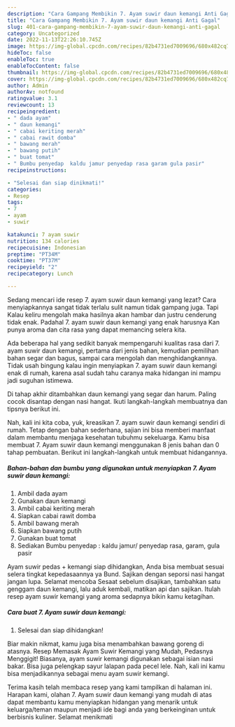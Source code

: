 ```yaml
---
description: "Cara Gampang Membikin 7. Ayam suwir daun kemangi Anti Gagal"
title: "Cara Gampang Membikin 7. Ayam suwir daun kemangi Anti Gagal"
slug: 401-cara-gampang-membikin-7-ayam-suwir-daun-kemangi-anti-gagal
category: Uncategorized
date: 2022-11-13T22:26:10.745Z
image: https://img-global.cpcdn.com/recipes/82b4731ed7009696/680x482cq70/7-ayam-suwir-daun-kemangi-foto-resep-utama.jpg
hideToc: false
enableToc: true
enableTocContent: false
thumbnail: https://img-global.cpcdn.com/recipes/82b4731ed7009696/680x482cq70/7-ayam-suwir-daun-kemangi-foto-resep-utama.jpg
cover: https://img-global.cpcdn.com/recipes/82b4731ed7009696/680x482cq70/7-ayam-suwir-daun-kemangi-foto-resep-utama.jpg
author: Admin
authorAv: notfound
ratingvalue: 3.1
reviewcount: 13
recipeingredient:
- " dada ayam"
- " daun kemangi"
- " cabai keriting merah"
- " cabai rawit domba"
- " bawang merah"
- " bawang putih"
- " buat tomat"
- " Bumbu penyedap  kaldu jamur penyedap rasa garam gula pasir"
recipeinstructions:

- "Selesai dan siap dinikmati!"
categories:
- Resep
tags:
- 7
- ayam
- suwir

katakunci: 7 ayam suwir 
nutrition: 134 calories
recipecuisine: Indonesian
preptime: "PT34M"
cooktime: "PT37M"
recipeyield: "2"
recipecategory: Lunch

---
```



Sedang mencari ide resep 7. ayam suwir daun kemangi yang lezat? Cara menyiapkannya sangat tidak terlalu sulit namun tidak gampang juga. Tapi Kalau keliru mengolah maka hasilnya akan hambar dan justru cenderung tidak enak. Padahal 7. ayam suwir daun kemangi yang enak harusnya Kan punya aroma dan cita rasa yang dapat memancing selera kita.


Ada beberapa hal yang sedikit banyak mempengaruhi kualitas rasa dari 7. ayam suwir daun kemangi, pertama dari jenis bahan, kemudian pemilihan bahan segar dan bagus, sampai cara mengolah dan menghidangkannya. Tidak usah bingung kalau ingin menyiapkan 7. ayam suwir daun kemangi enak di rumah, karena asal sudah tahu caranya maka hidangan ini mampu jadi suguhan istimewa.

Di tahap akhir ditambahkan daun kemangi yang segar dan harum. Paling cocok disantap dengan nasi hangat. Ikuti langkah-langkah membuatnya dan tipsnya berikut ini.


Nah, kali ini kita coba, yuk, kreasikan 7. ayam suwir daun kemangi sendiri di rumah. Tetap dengan bahan sederhana, sajian ini bisa memberi manfaat dalam membantu menjaga kesehatan tubuhmu sekeluarga. Kamu bisa membuat 7. Ayam suwir daun kemangi menggunakan 8 jenis bahan dan 0 tahap pembuatan. Berikut ini langkah-langkah untuk membuat hidangannya.

<!--inarticleads1-->

##### Bahan-bahan dan bumbu yang digunakan untuk menyiapkan 7. Ayam suwir daun kemangi:

1. Ambil  dada ayam
1. Gunakan  daun kemangi
1. Ambil  cabai keriting merah
1. Siapkan  cabai rawit domba
1. Ambil  bawang merah
1. Siapkan  bawang putih
1. Gunakan  buat tomat
1. Sediakan  Bumbu penyedap : kaldu jamur/ penyedap rasa, garam, gula pasir


Ayam suwir pedas + kemangi siap dihidangkan, Anda bisa membuat sesuai selera tingkat kepedasaannya ya Bund. Sajikan dengan seporsi nasi hangat jangan lupa. Selamat mencoba Sesaat sebelum disajikan, tambahkan satu genggam daun kemangi, lalu aduk kembali, matikan api dan sajikan. Itulah resep ayam suwir kemangi yang aroma sedapnya bikin kamu ketagihan. 

<!--inarticleads2-->

##### Cara buat 7. Ayam suwir daun kemangi:


1. Selesai dan siap dihidangkan!

Biar makin nikmat, kamu juga bisa menambahkan bawang goreng di atasnya. Resep Memasak Ayam Suwir Kemangi yang Mudah, Pedasnya Menggigit! Biasanya, ayam suwir kemangi digunakan sebagai isian nasi bakar. Bisa juga pelengkap sayur lalapan pada pecel lele. Nah, kali ini kamu bisa menjadikannya sebagai menu ayam suwir kemangi. 

Terima kasih telah membaca resep yang kami tampilkan di halaman ini. Harapan kami, olahan 7. Ayam suwir daun kemangi yang mudah di atas dapat membantu kamu menyiapkan hidangan yang menarik untuk keluarga/teman maupun menjadi ide bagi anda yang berkeinginan untuk berbisnis kuliner. Selamat menikmati

